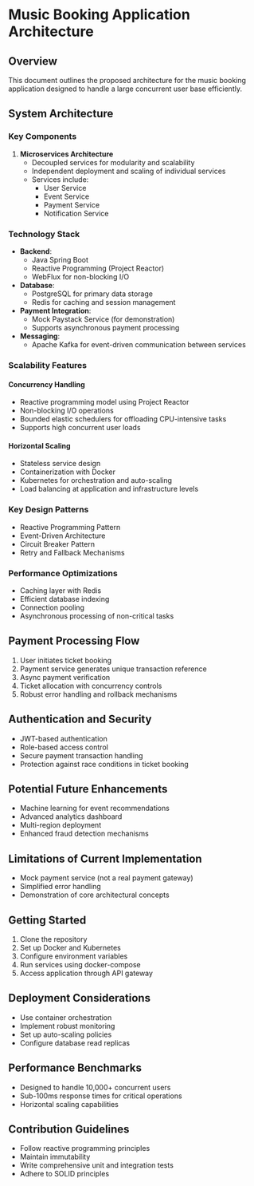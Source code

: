 # Music Booking Application Architecture

## Overview
This document outlines the proposed architecture for the music booking application designed to handle a large concurrent user base efficiently.

## System Architecture

### Key Components
1. **Microservices Architecture**
    - Decoupled services for modularity and scalability
    - Independent deployment and scaling of individual services
    - Services include:
        - User Service
        - Event Service
        - Payment Service
        - Notification Service

### Technology Stack
- **Backend**:
    - Java Spring Boot
    - Reactive Programming (Project Reactor)
    - WebFlux for non-blocking I/O
- **Database**:
    - PostgreSQL for primary data storage
    - Redis for caching and session management
- **Payment Integration**:
    - Mock Paystack Service (for demonstration)
    - Supports asynchronous payment processing
- **Messaging**:
    - Apache Kafka for event-driven communication between services

### Scalability Features

#### Concurrency Handling
- Reactive programming model using Project Reactor
- Non-blocking I/O operations
- Bounded elastic schedulers for offloading CPU-intensive tasks
- Supports high concurrent user loads

#### Horizontal Scaling
- Stateless service design
- Containerization with Docker
- Kubernetes for orchestration and auto-scaling
- Load balancing at application and infrastructure levels

### Key Design Patterns
- Reactive Programming Pattern
- Event-Driven Architecture
- Circuit Breaker Pattern
- Retry and Fallback Mechanisms

### Performance Optimizations
- Caching layer with Redis
- Efficient database indexing
- Connection pooling
- Asynchronous processing of non-critical tasks

## Payment Processing Flow
1. User initiates ticket booking
2. Payment service generates unique transaction reference
3. Async payment verification
4. Ticket allocation with concurrency controls
5. Robust error handling and rollback mechanisms

## Authentication and Security
- JWT-based authentication
- Role-based access control
- Secure payment transaction handling
- Protection against race conditions in ticket booking

## Potential Future Enhancements
- Machine learning for event recommendations
- Advanced analytics dashboard
- Multi-region deployment
- Enhanced fraud detection mechanisms

## Limitations of Current Implementation
- Mock payment service (not a real payment gateway)
- Simplified error handling
- Demonstration of core architectural concepts

## Getting Started
1. Clone the repository
2. Set up Docker and Kubernetes
3. Configure environment variables
4. Run services using docker-compose
5. Access application through API gateway

## Deployment Considerations
- Use container orchestration
- Implement robust monitoring
- Set up auto-scaling policies
- Configure database read replicas

## Performance Benchmarks
- Designed to handle 10,000+ concurrent users
- Sub-100ms response times for critical operations
- Horizontal scaling capabilities

## Contribution Guidelines
- Follow reactive programming principles
- Maintain immutability
- Write comprehensive unit and integration tests
- Adhere to SOLID principles
